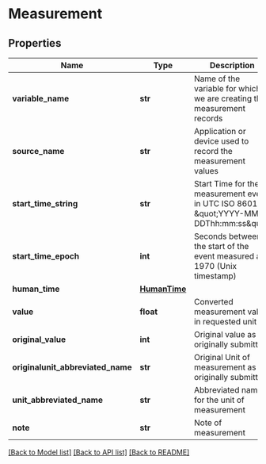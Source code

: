# Measurement

## Properties
Name | Type | Description | Notes
------------ | ------------- | ------------- | -------------
**variable_name** | **str** | Name of the variable for which we are creating the measurement records | 
**source_name** | **str** | Application or device used to record the measurement values | 
**start_time_string** | **str** | Start Time for the measurement event in UTC ISO 8601 \&quot;YYYY-MM-DDThh:mm:ss\&quot; | 
**start_time_epoch** | **int** | Seconds between the start of the event measured and 1970 (Unix timestamp) | [optional] 
**human_time** | [**HumanTime**](HumanTime.md) |  | [optional] 
**value** | **float** | Converted measurement value in requested unit | 
**original_value** | **int** | Original value as originally submitted | [optional] 
**originalunit_abbreviated_name** | **str** | Original Unit of measurement as originally submitted | [optional] 
**unit_abbreviated_name** | **str** | Abbreviated name for the unit of measurement | 
**note** | **str** | Note of measurement | [optional] 

[[Back to Model list]](../README.md#documentation-for-models) [[Back to API list]](../README.md#documentation-for-api-endpoints) [[Back to README]](../README.md)



